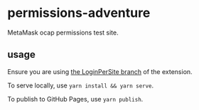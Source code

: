 # permissions-adventure
MetaMask ocap permissions test site.

## usage

Ensure you are using [the LoginPerSite branch](
  https://github.com/MetaMask/metamask-extension/tree/LoginPerSite
) of the extension.

To serve locally, use `yarn install && yarn serve`.

To publish to GitHub Pages, use `yarn publish`.
